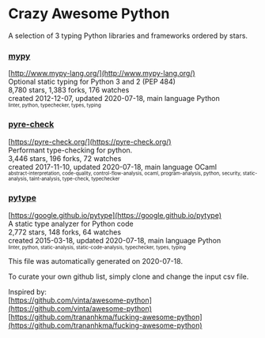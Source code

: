 # Crazy Awesome Python
A selection of 3 typing Python libraries and frameworks ordered by stars.  


### [mypy](https://github.com/python/mypy)  
[http://www.mypy-lang.org/](http://www.mypy-lang.org/)  
Optional static typing for Python 3 and 2 (PEP 484)  
8,780 stars, 1,383 forks, 176 watches  
created 2012-12-07, updated 2020-07-18, main language Python  
<sub><sup>linter, python, typechecker, types, typing</sup></sub>


### [pyre-check](https://github.com/facebook/pyre-check)  
[https://pyre-check.org/](https://pyre-check.org/)  
Performant type-checking for python.  
3,446 stars, 196 forks, 72 watches  
created 2017-11-10, updated 2020-07-18, main language OCaml  
<sub><sup>abstract-interpretation, code-quality, control-flow-analysis, ocaml, program-analysis, python, security, static-analysis, taint-analysis, type-check, typechecker</sup></sub>


### [pytype](https://github.com/google/pytype)  
[https://google.github.io/pytype](https://google.github.io/pytype)  
A static type analyzer for Python code  
2,772 stars, 148 forks, 64 watches  
created 2015-03-18, updated 2020-07-18, main language Python  
<sub><sup>linter, python, static-analysis, static-code-analysis, typechecker, types, typing</sup></sub>


This file was automatically generated on 2020-07-18.  

To curate your own github list, simply clone and change the input csv file.  

Inspired by:  
[https://github.com/vinta/awesome-python](https://github.com/vinta/awesome-python)  
[https://github.com/trananhkma/fucking-awesome-python](https://github.com/trananhkma/fucking-awesome-python)  